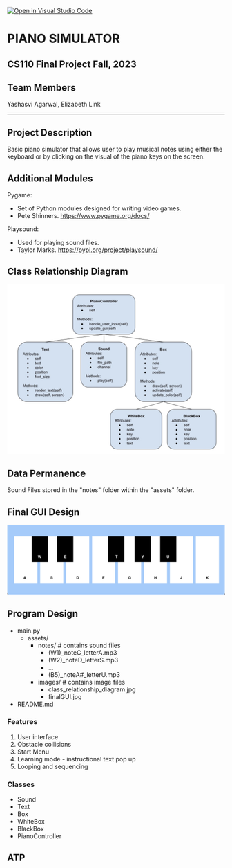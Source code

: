 [![Open in Visual Studio Code](https://classroom.github.com/assets/open-in-vscode-718a45dd9cf7e7f842a935f5ebbe5719a5e09af4491e668f4dbf3b35d5cca122.svg)](https://classroom.github.com/online_ide?assignment_repo_id=12852525&assignment_repo_type=AssignmentRepo)

# PIANO SIMULATOR
## CS110 Final Project  Fall, 2023

## Team Members
Yashasvi Agarwal, Elizabeth Link

***

## Project Description
Basic piano simulator that allows user to play musical notes using either the keyboard or by clicking on the visual of the piano keys on the screen.

## Additional Modules
Pygame:
   - Set of Python modules designed for writing video games.
   - Pete Shinners. https://www.pygame.org/docs/

Playsound:
   - Used for playing sound files.
   - Taylor Marks. https://pypi.org/project/playsound/


## Class Relationship Diagram

![class relationship diagram](assets/images/class_relationship_diagram.jpg)

## Data Permanence

Sound Files stored in the "notes" folder within the "assets" folder.

## Final GUI Design

![final gui](assets/images/finalgui.jpg)

## Program Design

- main.py
   - assets/
      - notes/  # contains sound files
         - (W1)_noteC_letterA.mp3
         - (W2)_noteD_letterS.mp3
         - ...
         - (B5)_noteA#_letterU.mp3
      - images/ # contains image files
         - class_relationship_diagram.jpg
         - finalGUI.jpg
- README.md


### Features

1. User interface
2. Obstacle collisions
3. Start Menu
4. Learning mode - instructional text pop up
5. Looping and sequencing

### Classes

- Sound
- Text
- Box
- WhiteBox
- BlackBox
- PianoController

## ATP
